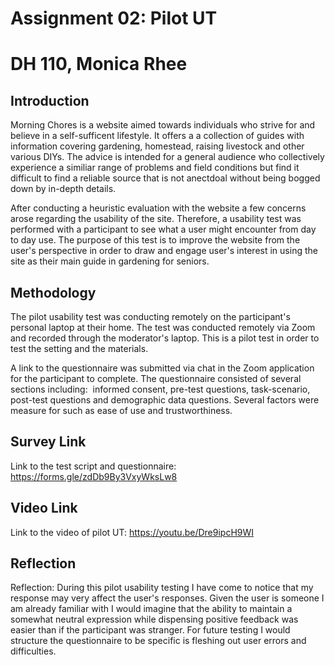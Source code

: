 # Assignment 02: Pilot UT
# DH 110, Monica Rhee

## Introduction
Morning Chores is a website aimed towards individuals who strive for and believe in a self-sufficent lifestyle. It offers a a collection of guides with information covering gardening, homestead, raising livestock and other various DIYs. The advice is intended for a general audience who collectively experience a similiar range of problems and field conditions but find it difficult to find a reliable source that is not anectdoal without being bogged down by in-depth details. 

After conducting a heuristic evaluation with the website a few concerns arose regarding the usability of the site. Therefore, a usability test was performed with a participant to see what a user might encounter from day to day use. The purpose of this test is to improve the website from the user's perspective in order to draw and engage user's interest in using the site as their main guide in gardening for seniors. 

## Methodology
The pilot usability test was conducting remotely on the participant's personal laptop at their home. The test was conducted remotely via Zoom and recorded through the moderator's laptop. This is a pilot test in order to test the setting and the materials.

A link to the questionnaire was submitted via chat in the Zoom application for the participant to complete. The questionnaire consisted of several sections including:  informed consent, pre-test questions, task-scenario, post-test questions and demographic data questions. Several factors were measure for such as ease of use and trustworthiness.

## Survey Link
Link to the test script and questionnaire: https://forms.gle/zdDb9By3VxyWksLw8

## Video Link
Link to the video of pilot UT: https://youtu.be/Dre9ipcH9WI

## Reflection

Reflection: During this pilot usability testing I have come to notice that my response may very affect the user's responses. Given the user is someone I am already familiar with I would imagine that the ability to maintain a somewhat neutral expression while dispensing positive feedback was easier than if the participant was stranger. For future testing I would structure the questionnaire to be specific is fleshing out user errors and difficulties. 
